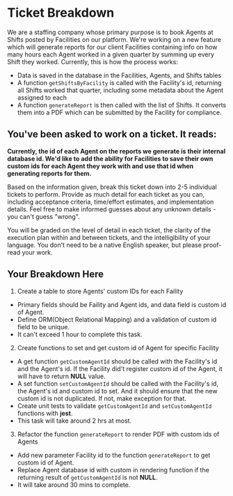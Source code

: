 # Ticket Breakdown
We are a staffing company whose primary purpose is to book Agents at Shifts posted by Facilities on our platform. We're working on a new feature which will generate reports for our client Facilities containing info on how many hours each Agent worked in a given quarter by summing up every Shift they worked. Currently, this is how the process works:

- Data is saved in the database in the Facilities, Agents, and Shifts tables
- A function `getShiftsByFacility` is called with the Facility's id, returning all Shifts worked that quarter, including some metadata about the Agent assigned to each
- A function `generateReport` is then called with the list of Shifts. It converts them into a PDF which can be submitted by the Facility for compliance.

## You've been asked to work on a ticket. It reads:

**Currently, the id of each Agent on the reports we generate is their internal database id. We'd like to add the ability for Facilities to save their own custom ids for each Agent they work with and use that id when generating reports for them.**


Based on the information given, break this ticket down into 2-5 individual tickets to perform. Provide as much detail for each ticket as you can, including acceptance criteria, time/effort estimates, and implementation details. Feel free to make informed guesses about any unknown details - you can't guess "wrong".


You will be graded on the level of detail in each ticket, the clarity of the execution plan within and between tickets, and the intelligibility of your language. You don't need to be a native English speaker, but please proof-read your work.

## Your Breakdown Here

1. Create a table to store Agents' custom IDs for each Faility
  - Primary fields should be Faility and Agent ids, and data field is custom id of Agent.
  - Define ORM(Object Relational Mapping) and a validation of custom id field to be unique.
  - It can't exceed 1 hour to complete this task.

2. Create functions to set and get custom id of Agent for specific Facility
  - A get function `getCustomAgentId` should be called with the Facility's id and the Agent's id. If the Facility did't register custom id of the Agent, it will have to return **NULL** value.
  - A set function `setCustomAgentId` should be called with the Facility's id, the Agent's id and custom id to set. And it should ensure that the new custom id is not duplicated. If not, make exception for that.
  - Create unit tests to validate `getCustomAgentId` and `setCustomAgentId` functions with **jest**.
  - This task will take around 2 hrs at most.

3. Refactor the function `generateReport` to render PDF with custom ids of Agents 
  - Add new parameter Facility id to the function `generateReport` to get custom id of Agent.
  - Replace Agent database id with custom in rendering function if the returning result of `getCustomAgentId` is not **NULL**.
  - It will take around 30 mins to complete.
